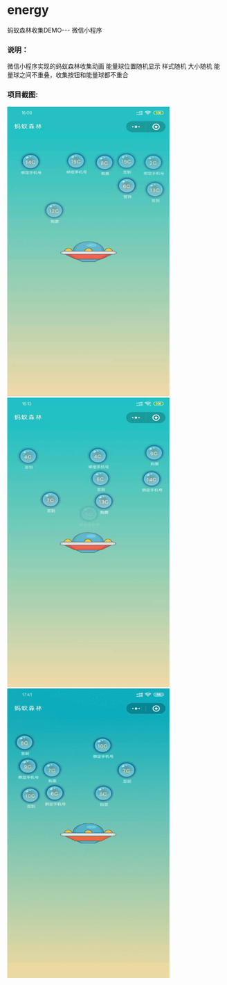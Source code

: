 # energy
蚂蚁森林收集DEMO--- 微信小程序
### 说明：
微信小程序实现的蚂蚁森林收集动画 能量球位置随机显示 样式随机 大小随机
能量球之间不重叠，收集按钮和能量球都不重合

### 项目截图:
<img src="https://github.com/best-fan/we-app-energ/blob/master/img/001.jpg" width="375px" height="667px"/>
<img src="https://github.com/best-fan/we-app-energ/blob/master/img/002.jpg" width="375px" height="667px"/>
<img src="https://github.com/best-fan/we-app-energ/blob/master/img/003.gif" width="375px" height="667px"/>

